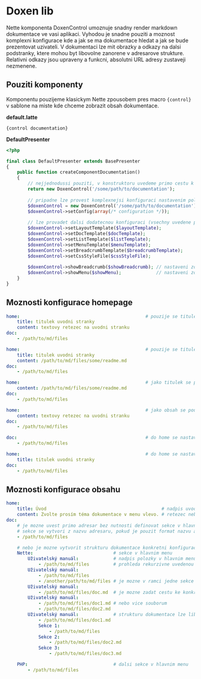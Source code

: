 # Doxen lib

Nette komponenta DoxenControl umoznuje snadny render markdown dokumentace ve vasi aplikaci. Vyhodou je snadne pouziti a moznost komplexni konfigurace kde a jak se ma dokumentace hledat a jak se bude
prezentovat uzivateli. V dokumentaci lze mit obrazky a odkazy na dalsi podstranky, ktere mohou byt libovolne zanorene v adresarove strukture. Relativni odkazy jsou upraveny a funkcni, absolutni URL adresy
zustaveji nezmenene.

## Pouziti komponenty

Komponentu pouzijeme klasickym Nette zpousobem pres macro `{control}` v sablone na miste kde chceme zobrazit obsah dokumentace.

**default.latte**
```
{control documentation}
```

**DefaultPresenter**
```php
<?php

final class DefaultPresenter extends BasePresenter
{
	public function createComponentDocumentation()
	{
		// nejjednodussi pouziti, v konstruktoru uvedeme primo cestu k rootu dokumentace, pripadne lze do presenteru nastavit v neonu %appDir% a cestu uvest relativne
		return new DoxenControl('/some/path/to/documentation');
		
		// pripadne lze provest komplexnejsi konfiguraci nastavenim pole se strukturou uvedenou v prikladech nize
		$doxenControl = new DoxenControl('/some/path/to/documentation');
		$doxenControl->setConfig(array(/* configuration */));
		
		// lze provadet dalsi dodatecnou konfiguraci (vsechny uvedene parametry maji vychozi nastaveni, takze jejich nastaveni je nepovinne)
		$doxenControl->setLayoutTemplate($layoutTemplate);              // nastaveni cesty k sablone layoutu dokumentace
        $doxenControl->setDocTemplate($docTemplate);                    // nastaveni cesty k sablone obsahu dokumentace
        $doxenControl->setListTemplate($listTemplate);                  // nastaveni cesty k sablone seznamu stranek dokumentace
        $doxenControl->setMenuTemplate($menuTemplate);                  // nastaveni cesty k sablone hlavniho menu dokumentace
        $doxenControl->setBreadcrumbTemplate($breadcrumbTemplate);      // nastaveni cesty k sablone drobeckove navigace dokumentace
        $doxenControl->setCssStyleFile($cssStyleFile);                  // nastaveni cesty k souboru se styly dokumentace
        
        $doxenControl->showBreadcrumb($showBreadcrumb); // nastaveni zobrazeni drobeckova navigace (defaultne zapnuto)
        $doxenControl->showMenu($showMenu);             // nastaveni zobrazeni hlavniho menu (defaultne zapnuto)		
	}
}
```

## Moznosti konfigurace homepage

```yaml
home:                                               # pouzije se titulek a textovy obsah dle nastaveni
	title: titulek uvodni stranky
	content: textovy retezec na uvodni stranku
doc:
    - /path/to/md/files
```

```yaml
home:                                               # pouzije se titulek dle nastaveni a obsah se nacte z uvedeneho souboru
	title: titulek uvodni stranky
	content: /path/to/md/files/some/readme.md
doc:
    - /path/to/md/files
```

```yaml
home:                                               # jako titulek se pouzije nazev souboru (tedy 'readme'), obsah se nacte z uvedeneho souboru 
	content: /path/to/md/files/some/readme.md
doc:
    - /path/to/md/files
```

```yaml
home:                                               # jako obsah se pouzije uvedeny retezec, jako titulek se pouzije se vychozi retezec "Homepage"
	content: textovy retezec na uvodni stranku
doc:
    - /path/to/md/files
```

```yaml
doc:                                                # do home se nastavi prvni nalezeny soubor tj. titulek bude nazev souboru a obsah uvodni stranky se nacte z tohoto souboru
    - /path/to/md/files
```                         

```yaml
home:                                               # do home se nastavi prvni nalezeny soubor, titulek se pouzije uvedeny v nastaveni
    title: titulek uvodni stranky
doc:
    - /path/to/md/files
```

## Moznosti konfigurace obsahu

```yaml
home:
	title: Úvod                                           # nadpis uvodni stranky
	content: Zvolte prosím téma dokumentace v menu vlevo. # retezec nebo cesta k *.md souboru
doc:
    # je mozne uvest primo adresar bez nutnosti definovat sekce v hlavnim menu
    # sekce se vytvori z nazvu adresaru, pokud je pouzit format nazvu adresaru <cislo>_<nazev> tak je zobrazen jen <nazev> a polozky serazeny dle <cislo>
    - /path/to/md/files

    # nebo je mozne vytvorit strukturu dokumentace konkretni konfiguraci
	Nette:                              # sekce v hlavnim menu
		Uživatelský manuál:             # nadpis polozky v hlavnim menu v ramci sekce, lze na ni kliknout a zobrazit tak obsah
			- /path/to/md/files         # prohleda rekurzivne uvedenou slozku a zobrazi vsechny *.md soubory v ni
        Uživatelský manuál:
			- /path/to/md/files
            - /another/path/to/md/files # je mozne v ramci jedne sekce nechat prohledat vice slozek
        Uživatelský manuál:
			- /path/to/md/files/doc.md  # je mozne zadat cestu ke konkretnimu souboru
        Uživatelský manuál:
			- /path/to/md/files/doc1.md # nebo vice souborum
            - /path/to/md/files/doc2.md
        Uživatelský manuál:             # strukturu dokumentace lze libovolne clenit do dalsich sekci
			- /path/to/md/files/doc1.md
            Sekce 1:
                - /path/to/md/files
            Sekce 2:
                - /path/to/md/files/doc2.md
            Sekce 3:
                - /path/to/md/files/doc3.md

	PHP:                                # dalsi sekce v hlavnim menu
		- /path/to/md/files
```